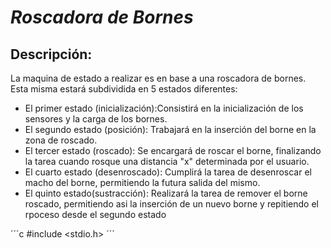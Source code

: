 # ***Roscadora de Bornes***

## Descripción:
La maquina de estado a realizar es en base a una roscadora de bornes. Esta misma estará subdividida en 5 estados diferentes:

- El primer estado (inicialización):Consistirá en la inicialización de los sensores y la carga de los bornes.
- El segundo estado (posición): Trabajará en la inserción del borne en la zona de roscado.
- El tercer estado (roscado): Se encargará de roscar el borne, finalizando la tarea cuando rosque una distancia "x" determinada por el usuario.
- El cuarto estado (desenroscado): Cumplirá la tarea de desenroscar el macho del borne, permitiendo la futura salida del mismo.
- El quinto estado(sustracción): Realizará la tarea de remover el borne roscado, permitiendo asi la inserción de un nuevo borne y repitiendo el rpoceso desde el segundo estado
 

´´´c
#include <stdio.h>
´´´